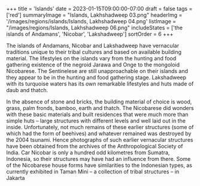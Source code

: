 +++
title = 'Islands'
date = 2023-01-15T09:00:00-07:00
draft = false
tags = ['red']
summaryImage = "Islands, Lakhshadweep 03.png"
headerImg = '/images/regions/islands/Islands, Lakhshadweep 04.png'
listImage = "/images/regions/Islands, Lakhshadweep 06.png"
includeStates = ['the islands of Andamans', 'Nicobar', 'Lakshadweep']
sortOrder = 6
+++

The islands of Andamans, Nicobar and Lakshadweep have vernacular traditions unique to their tribal cultures and based on available building material. The lifestyles on the islands vary from the hunting and food gathering existence of the negroid Jarawa and Onge to the mongoloid Nicobarese. The Sentinelese are still unapproachable on their islands and they appear to be in the hunting and food gathering stage. Lakshadweep with its turquoise waters has its own remarkable lifestyles and huts made of daub and thatch.

In the absence of stone and bricks, the building material of choice is wood, grass, palm fronds, bamboo, earth and thatch. The Nicobarese did wonders with these basic materials and built residences that were much more than simple huts – large structures with different levels and well laid out in the inside. Unfortunately, not much remains of these earlier structures (some of which had the form of beehives) and whatever remained was destroyed by the 2004 tsunami. Hence photographs of such earlier vernacular structures have been obtained from the archives of the Anthropological Society of India. Car Nicobar is only a hundred odd kilometres from Sumatra, Indonesia, so their structures may have had an influence from there. Some of the Nicobarese house forms have similarities to the Indonesian types, as currently exhibited in Taman Mini – a collection of tribal structures – in Jakarta
